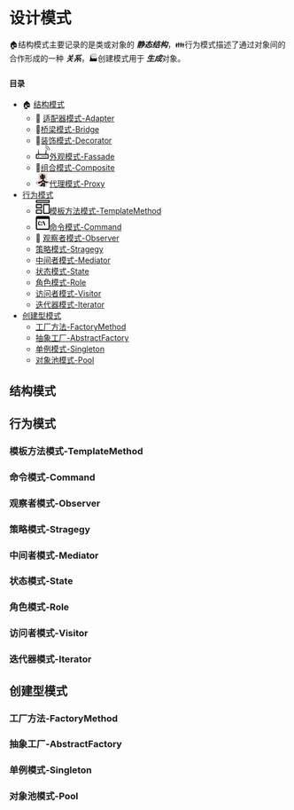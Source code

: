 # 设计模式

:house:结构模式主要记录的是类或对象的 ***静态结构***，:family:行为模式描述了通过对象间的合作形成的一种 ***关系***，:factory:创建模式用于 ***生成***对象。
#### 目录
  * :house: [结构模式](#结构模式)
    * :nut_and_bolt: <a href="./01_Adapter">适配器模式-Adapter</a>
    * :bridge_at_night:<a href="./02_Bridge">桥梁模式-Bridge</a>
    * :christmas_tree:<a href="./03_Decorator/">装饰模式-Decorator</a>
    * <img src="./img/pics/facade.png" width="25px" height="25px"/><a href="./04_Facade/">外观模式-Fassade</a>
    * :herb:<a href="./05_Composite/">组合模式-Composite</a>
    * <img src="./img/pics/中介.png" width="25px" height="25px"/><a href="./06_Proxy/">代理模式-Proxy</a>
  * [行为模式](#行为模式)
    * <img src="./img/pics/模板.png" width="25px" height="25px"/><a href="./07_Template/">模板方法模式-TemplateMethod</a>
    * <img src="./img/pics/命令行.png" width="25px" height="25px"/><a href="./08_Command/">命令模式-Command</a>
    * :eyes: [观察者模式-Observer](#观察者模式-Observer)
    * [策略模式-Stragegy](#策略模式-Stragegy)
    * [中间者模式-Mediator](#中间者模式-Mediator)
    * [状态模式-State](#状态模式-State)
    * [角色模式-Role](#角色模式-Role)
    * [访问者模式-Visitor](#访问者模式-Visitor)
    * [迭代器模式-Iterator](#迭代器模式-Iterator)
  * [创建型模式](#创建型模式)
    * [工厂方法-FactoryMethod](#工厂方法-FactoryMethod)
    * [抽象工厂-AbstractFactory](#抽象工厂-AbstractFactory)
    * [单例模式-Singleton](#单例模式-Singleton)
    * [对象池模式-Pool](#对象池模式-Pool)

## 结构模式



## 行为模式


### 模板方法模式-TemplateMethod

### 命令模式-Command

### 观察者模式-Observer

### 策略模式-Stragegy

### 中间者模式-Mediator

### 状态模式-State

### 角色模式-Role

### 访问者模式-Visitor

### 迭代器模式-Iterator

## 创建型模式

### 工厂方法-FactoryMethod

### 抽象工厂-AbstractFactory

### 单例模式-Singleton

### 对象池模式-Pool